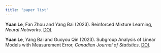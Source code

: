 ```yaml
---
title: "paper list"
---
```


**Yuan Le**, Fan Zhou and Yang Bai (2023). Reinforced Mixture Learning, *Neural Networks*. [DOI](https://doi.org/10.1016/j.neunet.2023.05.018).


**Yuan Le**, Yang Bai and Guoyou Qin (2023). Subgroup Analysis of Linear Models with Measurement Error, *Canadian Journal of Statistics*. [DOI](https://doi.org/10.1002/cjs.11763).